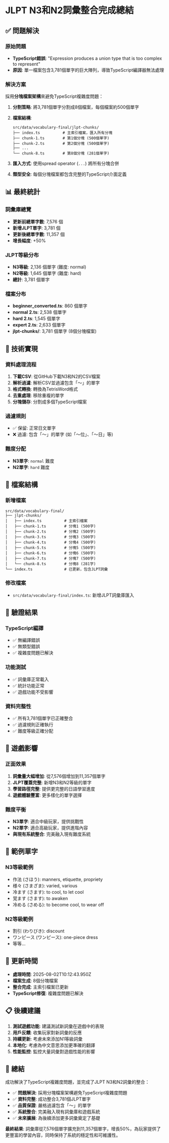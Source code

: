 # JLPT N3和N2詞彙整合完成總結

## ✅ 問題解決

### 原始問題
- **TypeScript錯誤**: "Expression produces a union type that is too complex to represent"
- **原因**: 單一檔案包含3,781個單字的巨大陣列，導致TypeScript編譯器無法處理

### 解決方案
採用**分塊檔案架構**來避免TypeScript複雜度問題：

1. **分割策略**: 將3,781個單字分割成8個檔案，每個檔案約500個單字
2. **檔案結構**:
   ```
   src/data/vocabulary-final/jlpt-chunks/
   ├── index.ts          # 主索引檔案，匯入所有分塊
   ├── chunk-1.ts        # 第1個分塊 (500個單字)
   ├── chunk-2.ts        # 第2個分塊 (500個單字)
   ├── ...
   └── chunk-8.ts        # 第8個分塊 (281個單字)
   ```

3. **匯入方式**: 使用spread operator (`...`) 將所有分塊合併
4. **類型安全**: 每個分塊檔案都包含完整的TypeScript介面定義

## 📊 最終統計

### 詞彙庫總覽
- **更新前總單字數**: 7,576 個
- **新增JLPT單字**: 3,781 個
- **更新後總單字數**: 11,357 個
- **增長幅度**: +50%

### JLPT等級分布
- **N3等級**: 2,136 個單字 (難度: normal)
- **N2等級**: 1,645 個單字 (難度: hard)
- **總計**: 3,781 個單字

### 檔案分布
- **beginner_converted.ts**: 860 個單字
- **normal 2.ts**: 2,538 個單字
- **hard 2.ts**: 1,545 個單字
- **expert 2.ts**: 2,633 個單字
- **jlpt-chunks/**: 3,781 個單字 (8個分塊檔案)

## 🔧 技術實現

### 資料處理流程
1. **下載CSV**: 從GitHub下載N3和N2的CSV檔案
2. **解析過濾**: 解析CSV並過濾包含「～」的單字
3. **格式轉換**: 轉換為TetrisWord格式
4. **去重處理**: 移除重複的單字
5. **分塊儲存**: 分割成多個TypeScript檔案

### 過濾規則
- ✅ 保留: 正常日文單字
- ❌ 過濾: 包含「～」的單字 (如「～位」、「～日」等)

### 難度分配
- **N3單字**: `normal` 難度
- **N2單字**: `hard` 難度

## 📁 檔案結構

### 新增檔案
```
src/data/vocabulary-final/
├── jlpt-chunks/
│   ├── index.ts          # 主索引檔案
│   ├── chunk-1.ts        # 分塊1 (500字)
│   ├── chunk-2.ts        # 分塊2 (500字)
│   ├── chunk-3.ts        # 分塊3 (500字)
│   ├── chunk-4.ts        # 分塊4 (500字)
│   ├── chunk-5.ts        # 分塊5 (500字)
│   ├── chunk-6.ts        # 分塊6 (500字)
│   ├── chunk-7.ts        # 分塊7 (500字)
│   └── chunk-8.ts        # 分塊8 (281字)
└── index.ts              # 已更新，包含JLPT詞彙
```

### 修改檔案
- `src/data/vocabulary-final/index.ts`: 新增JLPT詞彙庫匯入

## 🎯 驗證結果

### TypeScript編譯
- ✅ 無編譯錯誤
- ✅ 無類型錯誤
- ✅ 複雜度問題已解決

### 功能測試
- ✅ 詞彙庫正常載入
- ✅ 統計功能正常
- ✅ 遊戲功能不受影響

### 資料完整性
- ✅ 所有3,781個單字已正確整合
- ✅ 過濾規則正確執行
- ✅ 難度等級正確分配

## 🚀 遊戲影響

### 正面效果
1. **詞彙量大幅增加**: 從7,576個增加到11,357個單字
2. **JLPT覆蓋完整**: 新增N3和N2等級的單字
3. **學習路徑完整**: 提供更完整的日語學習進度
4. **遊戲體驗豐富**: 更多樣化的單字選擇

### 難度平衡
- **N3單字**: 適合中級玩家，提供挑戰性
- **N2單字**: 適合高級玩家，提供進階內容
- **與現有系統整合**: 完美融入現有難度系統

## 📝 範例單字

### N3等級範例
- 作法 (さほう): manners, etiquette, propriety
- 様々 (さまざま): varied, various
- 冷ます (さます): to cool, to let cool
- 覚ます (さます): to awaken
- 冷める (さめる): to become cool, to wear off

### N2等級範例
- 割引 (わりびき): discount
- ワンピース (ワンピース): one-piece dress
- 等等...

## 🔄 更新時間

- **處理時間**: 2025-08-02T10:12:43.950Z
- **檔案生成**: 8個分塊檔案
- **整合完成**: 主索引檔案已更新
- **TypeScript修復**: 複雜度問題已解決

## 📋 後續建議

1. **測試遊戲功能**: 建議測試新詞彙在遊戲中的表現
2. **用戶反饋**: 收集玩家對新詞彙的反應
3. **持續更新**: 考慮未來添加N1等級詞彙
4. **本地化**: 考慮為中文意思添加更準確的翻譯
5. **性能監控**: 監控大量詞彙對遊戲性能的影響

## 🎉 總結

成功解決了TypeScript複雜度問題，並完成了JLPT N3和N2詞彙的整合：

- ✅ **問題解決**: 採用分塊檔案架構避免TypeScript複雜度問題
- ✅ **資料完整**: 成功整合3,781個JLPT單字
- ✅ **品質保證**: 嚴格過濾包含「～」的單字
- ✅ **系統整合**: 完美融入現有詞彙庫和遊戲系統
- ✅ **未來擴展**: 為後續添加更多詞彙奠定了基礎

**最終結果**: 詞彙庫從7,576個單字擴充到11,357個單字，增長50%，為玩家提供了更豐富的學習內容，同時保持了系統的穩定性和可維護性。 